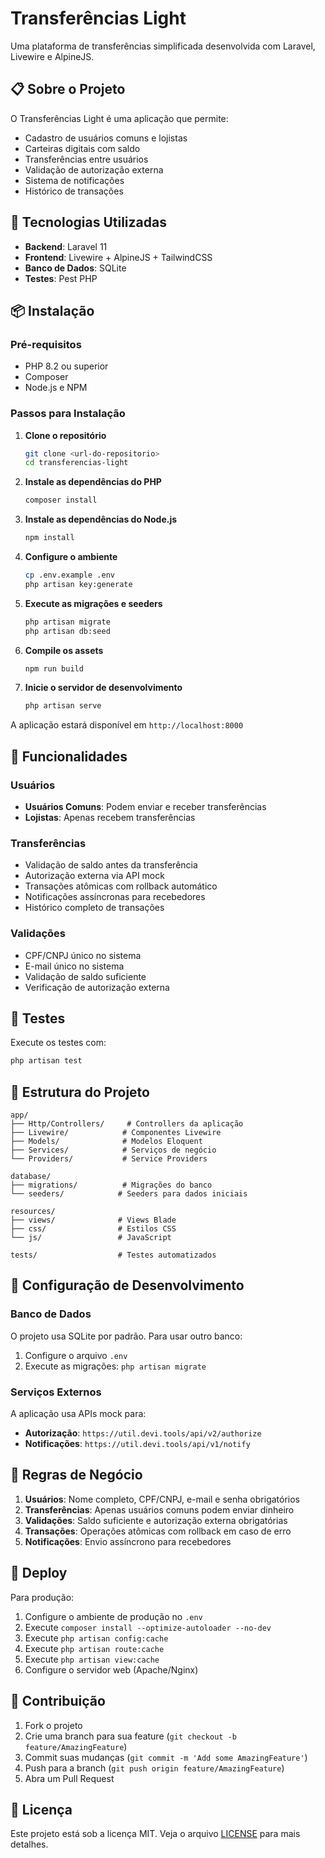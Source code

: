 # Transferências Light

Uma plataforma de transferências simplificada desenvolvida com Laravel, Livewire e AlpineJS.

## 📋 Sobre o Projeto

O Transferências Light é uma aplicação que permite:
- Cadastro de usuários comuns e lojistas
- Carteiras digitais com saldo
- Transferências entre usuários
- Validação de autorização externa
- Sistema de notificações
- Histórico de transações

## 🚀 Tecnologias Utilizadas

- **Backend**: Laravel 11
- **Frontend**: Livewire + AlpineJS + TailwindCSS
- **Banco de Dados**: SQLite
- **Testes**: Pest PHP

## 📦 Instalação

### Pré-requisitos

- PHP 8.2 ou superior
- Composer
- Node.js e NPM

### Passos para Instalação

1. **Clone o repositório**
   ```bash
   git clone <url-do-repositorio>
   cd transferencias-light
   ```

2. **Instale as dependências do PHP**
   ```bash
   composer install
   ```

3. **Instale as dependências do Node.js**
   ```bash
   npm install
   ```

4. **Configure o ambiente**
   ```bash
   cp .env.example .env
   php artisan key:generate
   ```

5. **Execute as migrações e seeders**
   ```bash
   php artisan migrate
   php artisan db:seed
   ```

6. **Compile os assets**
   ```bash
   npm run build
   ```

7. **Inicie o servidor de desenvolvimento**
   ```bash
   php artisan serve
   ```

A aplicação estará disponível em `http://localhost:8000`

## 🎯 Funcionalidades

### Usuários
- **Usuários Comuns**: Podem enviar e receber transferências
- **Lojistas**: Apenas recebem transferências

### Transferências
- Validação de saldo antes da transferência
- Autorização externa via API mock
- Transações atômicas com rollback automático
- Notificações assíncronas para recebedores
- Histórico completo de transações

### Validações
- CPF/CNPJ único no sistema
- E-mail único no sistema
- Validação de saldo suficiente
- Verificação de autorização externa

## 🧪 Testes

Execute os testes com:
```bash
php artisan test
```

## 📁 Estrutura do Projeto

```
app/
├── Http/Controllers/     # Controllers da aplicação
├── Livewire/            # Componentes Livewire
├── Models/              # Modelos Eloquent
├── Services/            # Serviços de negócio
└── Providers/           # Service Providers

database/
├── migrations/          # Migrações do banco
└── seeders/            # Seeders para dados iniciais

resources/
├── views/              # Views Blade
├── css/                # Estilos CSS
└── js/                 # JavaScript

tests/                  # Testes automatizados
```

## 🔧 Configuração de Desenvolvimento

### Banco de Dados
O projeto usa SQLite por padrão. Para usar outro banco:

1. Configure o arquivo `.env`
2. Execute as migrações: `php artisan migrate`

### Serviços Externos
A aplicação usa APIs mock para:
- **Autorização**: `https://util.devi.tools/api/v2/authorize`
- **Notificações**: `https://util.devi.tools/api/v1/notify`

## 📝 Regras de Negócio

1. **Usuários**: Nome completo, CPF/CNPJ, e-mail e senha obrigatórios
2. **Transferências**: Apenas usuários comuns podem enviar dinheiro
3. **Validações**: Saldo suficiente e autorização externa obrigatórias
4. **Transações**: Operações atômicas com rollback em caso de erro
5. **Notificações**: Envio assíncrono para recebedores

## 🚀 Deploy

Para produção:

1. Configure o ambiente de produção no `.env`
2. Execute `composer install --optimize-autoloader --no-dev`
3. Execute `php artisan config:cache`
4. Execute `php artisan route:cache`
5. Execute `php artisan view:cache`
6. Configure o servidor web (Apache/Nginx)

## 🤝 Contribuição

1. Fork o projeto
2. Crie uma branch para sua feature (`git checkout -b feature/AmazingFeature`)
3. Commit suas mudanças (`git commit -m 'Add some AmazingFeature'`)
4. Push para a branch (`git push origin feature/AmazingFeature`)
5. Abra um Pull Request

## 📄 Licença

Este projeto está sob a licença MIT. Veja o arquivo [LICENSE](LICENSE) para mais detalhes.
